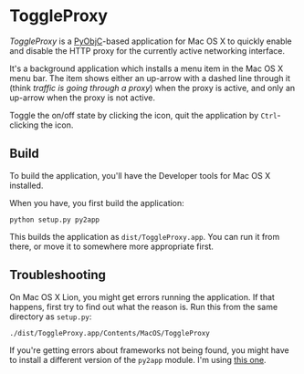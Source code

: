 # ToggleProxy

_ToggleProxy_ is a [PyObjC][pyobjc]-based application for Mac OS X to
quickly enable and disable the HTTP proxy for the currently active
networking interface.

It's a background application which installs a menu item in the Mac OS
X menu bar. The item shows either an up-arrow with a dashed line through it
(think _traffic is going through a proxy_) when the proxy is active, and
only an up-arrow when the proxy is not active.

Toggle the on/off state by clicking the icon, quit the application by
`Ctrl`-clicking the icon.

## Build

To build the application, you'll have the Developer tools for Mac OS
X installed.

When you have, you first build the application:

	python setup.py py2app

This builds the application as `dist/ToggleProxy.app`. You can run it from
there, or move it to somewhere more appropriate first.

[pyobjc]: http://pyobjc.sourceforge.net/

## Troubleshooting

On Mac OS X Lion, you might get errors running the application. If that
happens, first try to find out what the reason is. Run this from the same
directory as `setup.py`:

	./dist/ToggleProxy.app/Contents/MacOS/ToggleProxy

If you're getting errors about frameworks not being found, you might have
to install a different version of the `py2app` module. I'm using [this
one][py2app].

[py2app]: https://bitbucket.org/ronaldoussoren/py2app
